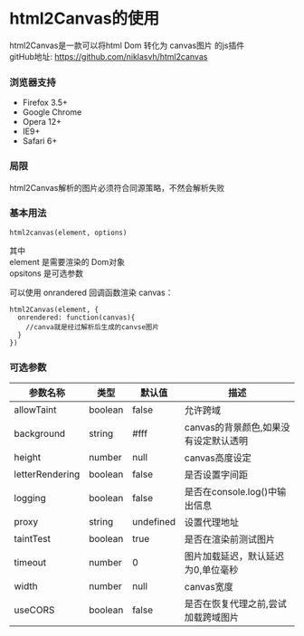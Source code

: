 # html2Canvas的使用
html2Canvas是一款可以将html Dom 转化为 canvas图片 的js插件         
gitHub地址: https://github.com/niklasvh/html2canvas

### 浏览器支持

+ Firefox 3.5+
+ Google Chrome
+ Opera 12+
+ IE9+
+ Safari 6+

### 局限
html2Canvas解析的图片必须符合同源策略，不然会解析失败


### 基本用法

```
html2canvas(element, options)
```

其中       
element 是需要渲染的 Dom对象     
opsitons 是可选参数

可以使用 onrandered 回调函数渲染 canvas：

```
html2Canvas(element, {
  onrendered: function(canvas){
    //canva就是经过解析后生成的canvse图片
  }
})
```
### 可选参数
|参数名称          |类型      |   默认值   |描述                               |
| ------          | ----    | ------    | ------                            |
| allowTaint      | boolean | false     | 允许跨域                           |
| background      | string  | #fff      | canvas的背景颜色,如果没有设定默认透明 |
| height          |	number  |	null      |	canvas高度设定                     |
| letterRendering |	boolean |	false     |	是否设置字间距                      |
| logging         |	boolean |	false     |	是否在console.log()中输出信息       |
| proxy           |	string  |	undefined |	设置代理地址                        |
| taintTest       |	boolean |	true      |	是否在渲染前测试图片                 |
| timeout         |	number  |	0         |	图片加载延迟，默认延迟为0,单位毫秒     |
| width           |	number  |	null      |	canvas宽度                         |
| useCORS         |	boolean |	false     |	是否在恢复代理之前,尝试加载跨域图片    |
